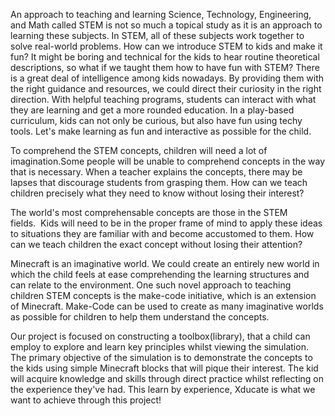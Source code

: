 An approach to teaching and learning Science, Technology, Engineering, and Math called STEM is not so much a topical study as it is an approach to learning these subjects. In STEM, all of these subjects work together to solve real-world problems. How can we introduce STEM to kids and make it fun? It might be boring and technical for the kids to hear routine theoretical descriptions, so what if we taught them how to have fun with STEM? There is a great deal of intelligence among kids nowadays. By providing them with the right guidance and resources, we could direct their curiosity in the right direction. With helpful teaching programs, students can interact with what they are learning and get a more rounded education. In a play-based curriculum, kids can not only be curious, but also have fun using techy tools. Let's make learning as fun and interactive as possible for the child.


To comprehend the STEM concepts, children will need a lot of imagination.Some people will be unable to comprehend concepts in the way that is necessary. When a teacher explains the concepts, there may be lapses that discourage students from grasping them. How can we teach children precisely what they need to know without losing their interest?


The world's most comprehensable concepts are those in the STEM fields.  Kids will need to be in the proper frame of mind to apply these ideas to situations they are familiar with and become accustomed to them. How can we teach children the exact concept without losing their attention?


Minecraft is an imaginative world. We could create an entirely new world in which the child feels at ease comprehending the learning structures and can relate to the environment. One such novel approach to teaching children STEM concepts is the make-code initiative, which is an extension of Minecraft. Make-Code can be used to create as many imaginative worlds as possible for children to help them understand the concepts.


Our project is focused on constructing a toolbox(library), that a child can employ to explore and learn key principles whilst viewing the simulation. The primary objective of the simulation is to demonstrate the concepts to the kids using simple Minecraft blocks that will pique their interest. The kid will acquire knowledge and skills through direct practice whilst reflecting on the experience they've had. This learn by experience, Xducate is what we want to achieve through this project!
